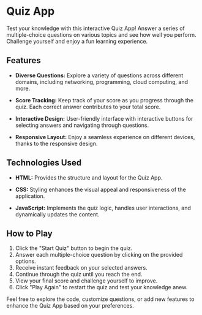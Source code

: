 # Quiz App

Test your knowledge with this interactive Quiz App! Answer a series of multiple-choice questions on various topics and see how well you perform. Challenge yourself and enjoy a fun learning experience.

## Features

- **Diverse Questions:** Explore a variety of questions across different domains, including networking, programming, cloud computing, and more.

- **Score Tracking:** Keep track of your score as you progress through the quiz. Each correct answer contributes to your total score.

- **Interactive Design:** User-friendly interface with interactive buttons for selecting answers and navigating through questions.

- **Responsive Layout:** Enjoy a seamless experience on different devices, thanks to the responsive design.

## Technologies Used

- **HTML:** Provides the structure and layout for the Quiz App.

- **CSS:** Styling enhances the visual appeal and responsiveness of the application.

- **JavaScript:** Implements the quiz logic, handles user interactions, and dynamically updates the content.

## How to Play

1. Click the "Start Quiz" button to begin the quiz.
2. Answer each multiple-choice question by clicking on the provided options.
3. Receive instant feedback on your selected answers.
4. Continue through the quiz until you reach the end.
5. View your final score and challenge yourself to improve.
6. Click "Play Again" to restart the quiz and test your knowledge anew.

Feel free to explore the code, customize questions, or add new features to enhance the Quiz App based on your preferences.
